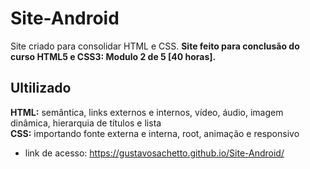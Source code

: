 # Site-Android
Site criado para consolidar HTML e CSS. __Site feito para conclusão do curso HTML5 e CSS3: Modulo 2 de 5 [40 horas].__

## Ultilizado
__HTML:__ semântica, links externos e internos, vídeo, áudio, imagem dinâmica, hierarquia de títulos e lista  
__CSS:__ importando fonte externa e interna, root, animação e responsivo

* link de acesso: https://gustavosachetto.github.io/Site-Android/
